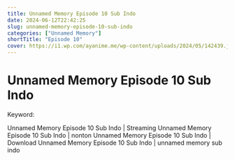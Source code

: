 ```yaml
---
title: Unnamed Memory Episode 10 Sub Indo
date: 2024-06-12T22:42:25
slug: unnamed-memory-episode-10-sub-indo
categories: ["Unnamed Memory"]
shortTitle: "Episode 10"
cover: https://i1.wp.com/ayanime.me/wp-content/uploads/2024/05/142439.jpg
---
```


# Unnamed Memory Episode 10 Sub Indo

<iframe-loader iframe-src1="https://play.ayanime.me/include/fluidplayer/fluidplayer.php?VideoSrc1=https%3A%2F%2Fdrive.google.com%2Ffile%2Fd%2F1knH2mEHhYnWuaJZzc6xlM_UFBgl1ofvj%2Fpreview&VideoType1=video%2Fmp4&VideoQuality1=480p&VideoSrc2=https%3A%2F%2Fdrive.google.com%2Ffile%2Fd%2F11anFufnVNDysMm_ccMzysVDOcoMh6mhb%2Fpreview&VideoType2=video%2Fmp4&VideoQuality2=720p&VideoSrc3=https%3A%2F%2Fdrive.google.com%2Ffile%2Fd%2F1k7NBakV4bG_BO0I4O3ov2Phgh3Zv4ZuQ%2Fpreview&VideoType3=video%2Fmp4&VideoQuality3=1080p&VideoSrc4=&VideoType4=&VideoQuality4=&VideoPoster=&VideoTrack1=&kind1=&srclang1=&label1=&default1=&VideoTrack2=&kind2=&srclang2=&label2=&default2=&player=fluid+player&server=Drive+API&api=&width=100%25&height=900px" iframe-src2="https://drive.google.com/file/d/1k7NBakV4bG_BO0I4O3ov2Phgh3Zv4ZuQ/preview"></iframe-loader>

Keyword:
<p>Unnamed Memory Episode 10 Sub Indo | Streaming Unnamed Memory Episode 10 Sub Indo | nonton Unnamed Memory Episode 10 Sub Indo | Download Unnamed Memory Episode 10 Sub Indo | unnamed memory sub indo</p>

